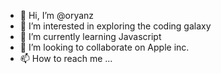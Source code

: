 - 👋 Hi, I’m @oryanz
- 👀 I’m interested in exploring the coding galaxy
- 🌱 I’m currently learning Javascript
- 💞️ I’m looking to collaborate on Apple inc.
- 📫 How to reach me ...

<!---
oryanz/oryanz is a ✨ special ✨ repository because its `README.md` (this file) appears on your GitHub profile.
You can click the Preview link to take a look at your changes.
--->
